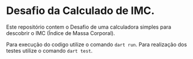 # Desafio da Calculado de IMC.
Este repositório contem o Desafio de uma calculadora simples para descobrir o IMC (Índice de Massa Corporal).

Para execução do codigo utilize o comando `dart run`. 
Para realização dos testes utilize o comando `dart test`.